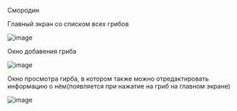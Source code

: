 Смородин

Главный экран со списком всех грибов

![image](https://github.com/user-attachments/assets/f0a51d0a-7c1e-456d-ab2d-85832c2ebd5b)

Окно добавения гриба

![image](https://github.com/user-attachments/assets/72fb2679-08e8-4bda-ab13-ec8b7babc511)

Окно просмотра гирба, в котором также можно отредактировать информацию о нём(появляется при нажатие на гриб на главном экране)

![image](https://github.com/user-attachments/assets/44757b51-cd48-482c-b996-1fca5adfa9f9)


